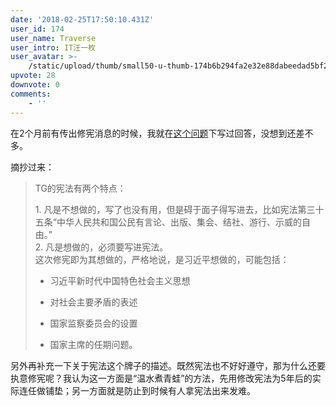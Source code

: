 ```yaml
---
date: '2018-02-25T17:50:10.431Z'
user_id: 174
user_name: Traverse
user_intro: IT汪一枚
user_avatar: >-
    /static/upload/thumb/small50-u-thumb-174b6b294fa2e32e88dabeedad5bf20f6b05b5c584d.png
upvote: 28
downvote: 0
comments:
    - ''
---
```


在2个月前有传出修宪消息的时候，我就在[这个问题](https://pincongbackup.github.io/p/19156)下写过回答，没想到还差不多。

摘抄过来：

> TG的宪法有两个特点：
> 
> 1\. 凡是不想做的，写了也没有用，但是碍于面子得写进去，比如宪法第三十五条“中华人民共和国公民有言论、出版、集会、结社、游行、示威的自由。”  
> 2\. 凡是想做的，必须要写进宪法。  
> 这次修宪即为其想做的，严格地说，是习近平想做的，可能包括：
> 
> *   习近平新时代中国特色社会主义思想
> 
> *   对社会主要矛盾的表述
> 
> *   国家监察委员会的设置
> 
> *   国家主席的任期问题。

  

另外再补充一下关于宪法这个牌子的描述。既然宪法也不好好遵守，那为什么还要执意修宪呢？我认为这一方面是“温水煮青蛙”的方法，先用修改宪法为5年后的实际连任做铺垫；另一方面就是防止到时候有人拿宪法出来发难。
